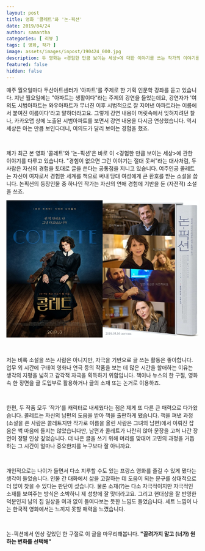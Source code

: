 ```yaml
---
layout: post
title: 영화 '콜레트'와 '논-픽션'
date: 2019/04/24
author: samantha
categories: [ 리뷰 ]
tags: [ 영화, 작가 ]
image: assets/images/inpost/190424_000.jpg
description: 두 영화는 <경험한 만큼 보이는 세상>에 대한 이야기를 쓰는 작가의 이야기를 담았다.
featured: false
hidden: false
---
```


매주 월요일마다 두산아트센터가 '아파트'를 주제로 한 기획 인문학 강좌를 듣고 있습니다. 지난 월요일에는 "아파트는 생활이다"라는 주제의 강연을 들었는데요, 강연자가 '여의도 시범아파트는 와우아파트가 무너진 이후 시범적으로 잘 지어낸 아파트라는 이름에서 붙여진 이름이다'라고 말하더라고요. 그렇게 강연 내용이 머릿속에서 잊혀지려던 찰나, 카카오맵 상에 노출된 시범아파트를 보면서 강연 내용을 다시금 연상했습니다. 역시 세상은 아는 만큼 보인다더니, 여의도가 달리 보이는 경험을 했죠.

<br/>

제가 최근 본 영화 '콜레트'와 '논-픽션'은 바로 이 <경험한 만큼 보이는 세상>에 관한 이야기를 다루고 있습니다. "경험이 없으면 그런 이야기는 절대 못써"라는 대사처럼, 두 사람은 자신의 경험을 토대로 글을 쓴다는 공통점을 지니고 있습니다. 여주인공 콜레트는 자신이 여자로서 경험한 세계를 책으로 써내 당대 여성에게 큰 환호를 받는 소설을 씁니다. 논픽션의 등장인물 중 하나인 작가는 자신의 연애 경험에 기반을 둔 (자전적) 소설을 쓰죠.

![](https://github.com/samantha-writer/blog/blob/master/assets/images/inpost/190424_000.jpg?raw=true)

<br/>

저는 비록 소설을 쓰는 사람은 아니지만, 자극을 기반으로 글 쓰는 활동은 좋아합니다. 업무 외 시간에 구태여 영화나 연극 등의 작품을 보는 데 많은 시간을 할애하는 이유는 생각의 지평을 넓히고 감각적 자극을 획득하기 위함입니다. 책이나 뉴스의 한 구절, 영화 속 한 장면을 글 도입부로 활용하거나 글의 소재 또는 논거로 이용하죠.

<br/>

한편, 두 작품 모두 '작가'를 캐릭터로 내세웠다는 점은 제게 또 다른 큰 매력으로 다가왔습니다. 콜레트는 자신의 남편의 도움을 받아 책을 출판하게 됐습니다. 책을 펴낸 과정(소설을 쓴 사람은 콜레트지만 작가로 이름을 올린 사람은 그녀의 남편)에서 이뤄진 잡음은 썩 마음에 들지는 않았습니다만, 남편과 콜레트가 나란히 앉아 문장을 고쳐 나간 장면이 정말 인상 깊었습니다. 더 나은 글을 쓰기 위해 머리를 맞대어 고민의 과정을 거듭하는 그 시간이 얼마나 중요한지를 누구보다 잘 아니까요.

<br/>

개인적으로는 나이가 들면서 다소 지루할 수도 있는 프랑스 영화를 즐길 수 있게 됐다는 생각이 들었습니다. 인물 간 대화에서 삶을 고찰하는 데 도움이 되는 문구를 상대적으로 더 많이 찾을 수 있다는 판단이 섰습니다. 물론 소재(?)는 다소 자극적이지만 자극적인 소재를 보여주는 방식은 소박하니 제 성향에 잘 맞더라고요. 그리고 현대상을 잘 반영한 덕분인지 남의 집 일상을 여과 없이 들여다보는 듯한 느낌도 들었습니다. 세트 느낌이 나는 한국적 영화에서는 느끼지 못할 매력을 느꼈습니다.

<br/>

논-픽션에서 인상 깊었던 한 구절로 이 글을 마무리해봅니다. **"끌려가지 말고 (너가) 원하는 변화를 선택해"**

<br/>
